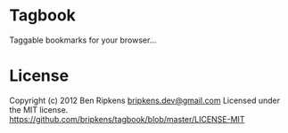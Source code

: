 # Tagbook

Taggable bookmarks for your browser...

# License
Copyright (c) 2012 Ben Ripkens <bripkens.dev@gmail.com>
Licensed under the MIT license.
https://github.com/bripkens/tagbook/blob/master/LICENSE-MIT